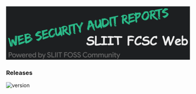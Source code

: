 [![SLIIT FCSC Official Website](https://raw.githubusercontent.com/ShehanSanjula/fcsc-web/main/Web%20Security%20Audit/sliit%20fcsc%20web%20security%20banner.png "Header")](https://fcsc-web.web.app/)

### Releases
![version](https://img.shields.io/badge/Version-1.0-informational?style=flat&logoColor=white&color=orange)
